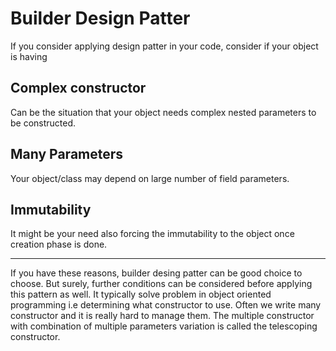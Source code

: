 # Builder Design Patter

If you consider applying design patter in your code, consider if your object is having

## Complex constructor

Can be the situation that your object needs complex nested parameters to be constructed.

## Many Parameters 

Your object/class may depend on large number of field parameters.

## Immutability

It might be your need also forcing the immutability to the object once creation phase is done.

- - - - 
If you have these reasons, builder desing patter can be good choice to choose. But surely, further conditions can be considered before applying this pattern as well.
It typically solve problem in object oriented programming i.e determining what constructor to use. Often we write many constructor and it is really hard to manage them. The multiple constructor with combination of multiple parameters variation is called the telescoping constructor.
